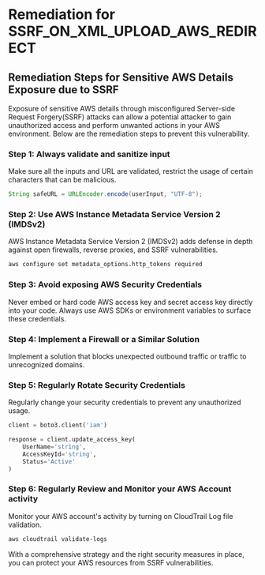 # Remediation for SSRF_ON_XML_UPLOAD_AWS_REDIRECT

## Remediation Steps for Sensitive AWS Details Exposure due to SSRF

Exposure of sensitive AWS details through misconfigured Server-side Request Forgery(SSRF) attacks can allow a potential attacker to gain unauthorized access and perform unwanted actions in your AWS environment. Below are the remediation steps to prevent this vulnerability.

### Step 1: Always validate and sanitize input
Make sure  all the inputs and URL are validated, restrict the usage of certain characters that can be malicious.
```java
String safeURL = URLEncoder.encode(userInput, "UTF-8");
```

### Step 2: Use AWS Instance Metadata Service Version 2 (IMDSv2)
AWS Instance Metadata Service Version 2 (IMDSv2) adds defense in depth against open firewalls, reverse proxies, and SSRF vulnerabilities.

```bash
aws configure set metadata_options.http_tokens required
```

### Step 3: Avoid exposing AWS Security Credentials
Never embed or hard code AWS access key and secret access key directly into your code. Always use AWS SDKs or environment variables to surface these credentials.

### Step 4: Implement a Firewall or a Similar Solution 
Implement a solution that blocks unexpected outbound traffic or traffic to unrecognized domains.

### Step 5: Regularly Rotate Security Credentials 
Regularly change your security credentials to prevent any unauthorized usage.

```python
client = boto3.client('iam')

response = client.update_access_key(
    UserName='string',
    AccessKeyId='string',
    Status='Active'
)
```

### Step 6: Regularly Review and Monitor your AWS Account activity 
Monitor your AWS account's activity by turning on CloudTrail Log file validation.

```bash
aws cloudtrail validate-logs
```

With a comprehensive strategy and the right security measures in place, you can protect your AWS resources from SSRF vulnerabilities.